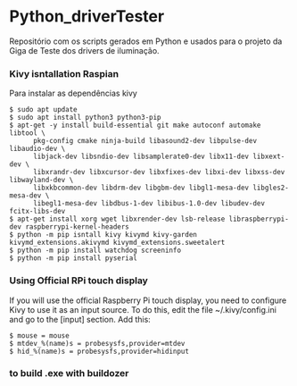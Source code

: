 # Python_driverTester

Repositório com os scripts gerados em Python e usados para o projeto da Giga de Teste dos drivers de iluminação. 


### Kivy isntallation Raspian 

Para instalar as dependências kivy 

```
$ sudo apt update
$ sudo apt install python3 python3-pip
$ apt-get -y install build-essential git make autoconf automake libtool \
      pkg-config cmake ninja-build libasound2-dev libpulse-dev libaudio-dev \
      libjack-dev libsndio-dev libsamplerate0-dev libx11-dev libxext-dev \
      libxrandr-dev libxcursor-dev libxfixes-dev libxi-dev libxss-dev libwayland-dev \
      libxkbcommon-dev libdrm-dev libgbm-dev libgl1-mesa-dev libgles2-mesa-dev \
      libegl1-mesa-dev libdbus-1-dev libibus-1.0-dev libudev-dev fcitx-libs-dev
$ apt-get install xorg wget libxrender-dev lsb-release libraspberrypi-dev raspberrypi-kernel-headers
$ python -m pip isntall kivy kivymd kivy-garden kivymd_extensions.akivymd kivymd_extensions.sweetalert
$ python -m pip install watchdog screeninfo 
$ python -m pip install pyserial
```

### Using Official RPi touch display

If you will use the official Raspberry Pi touch display, you need to configure Kivy to use it as an input source. To do this, edit the file ~/.kivy/config.ini and go to the [input] section. Add this:

```
$ mouse = mouse
$ mtdev_%(name)s = probesysfs,provider=mtdev
$ hid_%(name)s = probesysfs,provider=hidinput
```

### to build .exe with buildozer 



